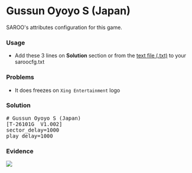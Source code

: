 # Gussun Oyoyo S (Japan)

SAROO's attributes configuration for this game.

### Usage

- Add these 3 lines on **Solution** section or from the [text file (.txt)](./config.txt) to your saroocfg.txt

### Problems

- It does freezes on `Xing Entertainment` logo

### Solution

<pre># Gussun Oyoyo S (Japan)
[T-26101G  V1.002]
sector_delay=1000
play_delay=1000</pre>

### Evidence

[![](https://img.youtube.com/vi/sz00-w-kzds/0.jpg)](https://youtu.be/sz00-w-kzds)
